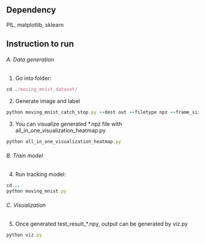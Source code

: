## Dependency 
PIL, matplotlib, sklearn

## Instruction to run

###### A. Data generation
1. Go into folder:
```ruby
cd ./moving_mnist_dataset/
```
2. Generate image and label
```ruby
python moving_mnist_catch_stop.py --dest out --filetype npz --frame_size 64 --seq_len 10 --seqs 100000 --num_sz 28 --nums_per_image 2
```
3. You can visualize generated *.npz file with all_in_one_visualization_heatmap.py
```ruby
python all_in_one_visualization_heatmap.py
```
###### B. Train model
4. Run tracking model:
```ruby
cd ..
python moving_mnist.py
 ```
###### C. Visualization
5. Once generated test_result_*.npy, output can be generated by viz.py 
```ruby
python viz.py
```
